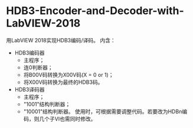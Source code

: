# HDB3-Encoder-and-Decoder-with-LabVIEW-2018
用LabVIEW 2018实现HDB3编码/译码。
内含：
 - HDB3编码器
   - 主程序；
   - 连0判断器；
   - 将B00V码转换为X00V码(X = 0 or 1)；
   - 将X00V码转换为最终的HDB3码。
 - HDB3译码器
   - 主程序；
   - "1001"结构判断器；
   - "10001"结构判断器。
  使用时，可根据需要调整代码。若要改为HDBn编码，则几个子VI也需同时修改。
